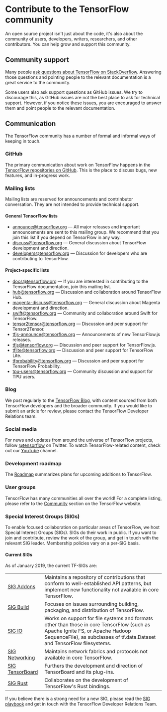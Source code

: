 # Contribute to the TensorFlow community

An open source project isn't just about the code, it's also about the community of users, developers, writers, researchers, and other contributors. You can help grow and support this community.

## Community support

Many people [ask questions about TensorFlow on StackOverflow](https://stackoverflow.com/questions/tagged/tensorflow). Answering those questions and pointing people to the relevant documentation is a great service to the community.

Some users also ask support questions as GitHub issues. We try to discourage this, as GitHub issues are not the best place to ask for technical support. However, if you notice these issues, you are encouraged to answer them and point people to the relevant documentation.

## Communication

The TensorFlow community has a number of formal and informal ways of keeping in touch.

### GitHub

The primary communication about work on TensorFlow happens in the [TensorFlow repositories on GitHub](https://github.com/tensorflow). This is the place to discuss bugs, new features, and in-progress work.

<!--
### Forums
-->

### Mailing lists

Mailing lists are reserved for announcements and contrinbutor conversation. They are not intended to provide technical support.

#### General TensorFlow lists

*   [announce@tensorflow.org](mailto:announce@tensorflow.org) — All major releases and important announcements are sent to this mailing group. We recommend that you join this list if you depend on TensorFlow in any way.
*   [discuss@tensorflow.org](mailto:discuss@tensorflow.org) — General discussion about TensorFlow development and direction.
*   [developers@tensorflow.org](mailto:developers@tensorflow.org) — Discussion for developers who are contributing to TensorFlow.


#### Project-specific lists

*   [docs@tensorflow.org](mailto:docs@tensorflow.org) — If you are interested in contributing to the TensorFlow documentation, join this mailing list.
*   [hub@tensorflow.org](mailto:hub@tensorflow.org) — Discussion and collaboration around TensorFlow Hub.
*   [magenta-discuss@tensorflow.org](mailto:magenta-discuss@tensorflow.org) — General discussion about Magenta development and direction.
*   [swift@tensorflow.org](mailto:swift@tensorflow.org) — Community and collaboration around Swift for TensorFlow.
*   [tensor2tensor@tensorflow.org](mailto:tensor2tensor@tensorflow.org) — Discussion and peer support for Tensor2Tensor.
*   [tfjs-announce@tensorflow.org](mailto:tfjs-announce@tensorflow.org) — Announcements of new TensorFlow.js releases.
*   [tfjs@tensorflow.org](mailto:tfjs@tensorflow.org) — Discussion and peer support for TensorFlow.js.
*   [tflite@tensorflow.org](mailto:tflite@tensorflow.org) — Discussion and peer support for TensorFlow Lite.
*   [tfprobability@tensorflow.org](mailto:tfprobability@tensorflow.org) — Discussion and peer support for TensorFlow Probability.
*   [tpu-users@tensorflow.org](mailto:tpu-users@tensorflow.org) — Community discussion and support for TPU users.


### Blog

We post regularly to the [TensorFlow Blog](http://blog.tensorflow.org/), with content sourced from both TensorFlow developers and the broader community. If you would like to submit an article for review, please contact the TensorFlow Developer Relations team.

### Social media

For news and updates from around the universe of TensorFlow projects, follow [@tensorflow](https://twitter.com/tensorflow) on Twitter. To watch TensorFlow-related content, check out our [YouTube](http://youtube.com/tensorflow/) channel.

### Development roadmap

The [Roadmap](https://www.tensorflow.org/community/roadmap) summarizes plans for upcoming additions to TensorFlow.

### User groups

TensorFlow has many communities all over the world! For a complete listing, please refer to the [Community](https://www.tensorflow.org/community/groups) section on the TensorFlow website.

### Special Interest Groups (SIGs)

To enable focused collaboration on particular areas of TensorFlow, we host Special Interest Groups (SIGs). SIGs do their work in public. If you want to join and contribute, review the work of the group, and get in touch with the relevant SIG leader. Membership policies vary on a per-SIG basis.


#### Current SIGs

As of January 2019, the current TF-SIGs are:

<table>
  <tr>
   <td><a href="https://groups.google.com/a/tensorflow.org/d/forum/addons">SIG Addons</a>
   </td>
   <td>Maintains a repository of contributions that conform to well-established API patterns, but implement new functionality not available in core TensorFlow.
   </td>
  </tr>
  <tr>
   <td><a href="https://groups.google.com/a/tensorflow.org/d/forum/build">SIG Build</a>
   </td>
   <td>Focuses on issues surrounding building, packaging, and distribution of TensorFlow.
   </td>
  </tr>
  <tr>
   <td><a href="https://groups.google.com/a/tensorflow.org/d/forum/io">SIG IO</a>
   </td>
   <td>Works on support for file systems and formats other than those in core TensorFlow (such as Apache Ignite FS, or Apache Hadoop SequenceFile), as subclasses of tf.data.Dataset and TensorFlow filesystems.
   </td>
  </tr>
  <tr>
   <td><a href="https://groups.google.com/a/tensorflow.org/d/forum/networking">SIG Networking</a>
   </td>
   <td>Maintains network fabrics and protocols not available in core TensorFlow.
   </td>
  </tr>
  <tr>
   <td><a href="https://groups.google.com/a/tensorflow.org/d/forum/sig-tensorboard">SIG TensorBoard</a>
   </td>
   <td>Furthers the development and direction of TensorBoard and its plug-ins.
   </td>
  </tr>
  <tr>
   <td><a href="https://groups.google.com/a/tensorflow.org/forum/#!forum/rust">SIG Rust</a>
   </td>
   <td>Collaborates on the development of TensorFlow's Rust bindings.
   </td>
  </tr>
</table>

If you believe there is a strong need for a new SIG,
please read the [SIG playbook]() and get in touch with
the TensorFlow Developer Relations Team.
